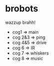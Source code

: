 brobots
=======

wazzup brahh!

* cog1    => main
* cog 2&3 => ping
* cog 4&5 => drive
* cog 6   => IR
* cog 7   => whiskers
* cog 8   => music
